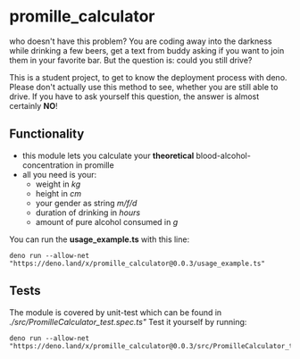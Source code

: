 # promille_calculator

who doesn't have this problem? You are coding away into the darkness while drinking a few beers, get a text from buddy asking if you want to join them in your favorite bar. But the question is: could you still drive?

This is a student project, to get to know the deployment process with deno. Please don't actually use this method to see, whether you are still able to drive. If you have to ask yourself this question, the answer is almost certainly **NO**!




## Functionality

- this module lets you calculate your **theoretical** blood-alcohol-concentration in promille
- all you need is your:
  - weight in *kg*
  - height in *cm*
  - your gender as string *m/f/d*
  - duration of drinking in *hours*
  - amount of pure alcohol consumed in *g*



You can run the **usage_example.ts** with this line: 

````
deno run --allow-net "https://deno.land/x/promille_calculator@0.0.3/usage_example.ts"
````


## Tests

The module is covered by unit-test which can be found in *./src/PromilleCalculator_test.spec.ts"*
Test it yourself by running:

````
deno run --allow-net "https://deno.land/x/promille_calculator@0.0.3/src/PromilleCalculator_test.spec.ts"
````
